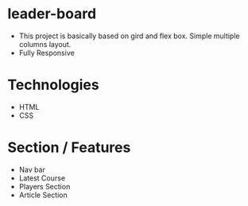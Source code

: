 # leader-board
* This project is basically based on gird and flex box. Simple multiple columns layout.
* Fully Responsive

# Technologies
* HTML
* CSS

# Section / Features
* Nav bar
* Latest Course
* Players Section
* Article Section